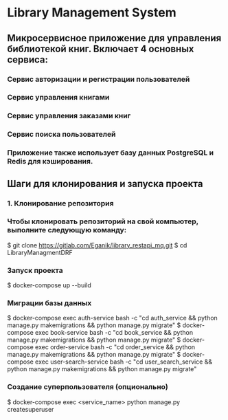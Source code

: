 # Library Management System

## Микросервисное приложение для управления библиотекой книг. Включает 4 основных сервиса:

### Сервис авторизации и регистрации пользователей
### Сервис управления книгами
### Сервис управления заказами книг
### Сервис поиска пользователей
### Приложение также использует базу данных PostgreSQL и Redis для кэширования.

## Шаги для клонирования и запуска проекта
### 1. Клонирование репозитория
### Чтобы клонировать репозиторий на свой компьютер, выполните следующую команду:
$ git clone https://gitlab.com/Eganik/library_restapi_mq.git
$ cd LibraryManagmentDRF

### Запуск проекта
$ docker-compose up --build

### Миграции базы данных
$ docker-compose exec auth-service bash -c "cd auth_service && python manage.py makemigrations && python manage.py migrate"
$ docker-compose exec book-service bash -c "cd book_service && python manage.py makemigrations && python manage.py migrate"
$ docker-compose exec order-service bash -c "cd order_service && python manage.py makemigrations && python manage.py migrate"
$ docker-compose exec user-search-service bash -c "cd user_search_service && python manage.py makemigrations && python manage.py migrate"

### Создание суперпользователя (опционально)
$ docker-compose exec <service-name> <service_name> python manage.py createsuperuser
